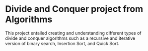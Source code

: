 # Divide and Conquer project from Algorithms
This project entailed creating and understanding different types of<br/>
divide and conquer algorithms such as a recursive and iterative<br/>
version of binary search, Insertion Sort, and Quick Sort.
